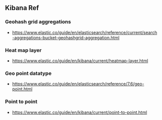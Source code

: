 ## Kibana Ref

### Geohash grid aggregations
- https://www.elastic.co/guide/en/elasticsearch/reference/current/search-aggregations-bucket-geohashgrid-aggregation.html

### Heat map layer
- https://www.elastic.co/guide/en/kibana/current/heatmap-layer.html

### Geo point datatype
- https://www.elastic.co/guide/en/elasticsearch/reference/7.6/geo-point.html

### Point to point
- https://www.elastic.co/guide/en/kibana/current/point-to-point.html
